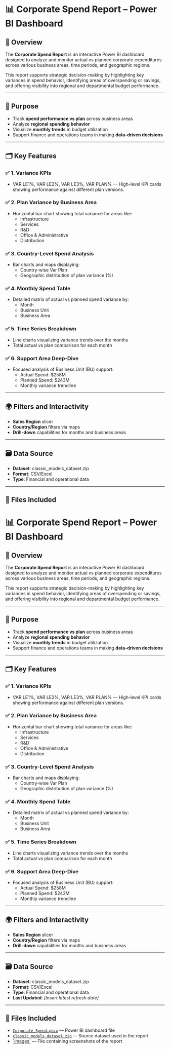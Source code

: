 # 📊 Corporate Spend Report – Power BI Dashboard

## 📌 Overview
The **Corporate Spend Report** is an interactive Power BI dashboard designed to analyze and monitor actual vs planned corporate expenditures across various business areas, time periods, and geographic regions.

This report supports strategic decision-making by highlighting key variances in spend behavior, identifying areas of overspending or savings, and offering visibility into regional and departmental budget performance.

---

## 🎯 Purpose
- Track **spend performance vs plan** across business areas
- Analyze **regional spending behavior**
- Visualize **monthly trends** in budget utilization
- Support finance and operations teams in making **data-driven decisions**

---

## 🗂️ Key Features

### ✅ 1. Variance KPIs
- VAR LE1%, VAR LE2%, VAR LE3%, VAR PLAN% — High-level KPI cards showing performance against different plan versions.

### ✅ 2. Plan Variance by Business Area
- Horizontal bar chart showing total variance for areas like:
  - Infrastructure
  - Services
  - R&D
  - Office & Administrative
  - Distribution

### ✅ 3. Country-Level Spend Analysis
- Bar charts and maps displaying:
  - Country-wise Var Plan
  - Geographic distribution of plan variance (%)

### ✅ 4. Monthly Spend Table
- Detailed matrix of actual vs planned spend variance by:
  - Month
  - Business Unit
  - Business Area

### ✅ 5. Time Series Breakdown
- Line charts visualizing variance trends over the months
- Total actual vs plan comparison for each month

### ✅ 6. Support Area Deep-Dive
- Focused analysis of Business Unit (BU) support:
  - Actual Spend: $258M
  - Planned Spend: $243M
  - Monthly variance trendline

---

## 🌍 Filters and Interactivity
- **Sales Region** slicer
- **Country/Region** filters via maps
- **Drill-down** capabilities for months and business areas

---

## 🗃️ Data Source
- **Dataset**: classic_models_dataset.zip
- **Format**: CSV/Excel
- **Type**: Financial and operational data


---

## 📁 Files Included 
# 📊 Corporate Spend Report – Power BI Dashboard

## 📌 Overview
The **Corporate Spend Report** is an interactive Power BI dashboard designed to analyze and monitor actual vs planned corporate expenditures across various business areas, time periods, and geographic regions.

This report supports strategic decision-making by highlighting key variances in spend behavior, identifying areas of overspending or savings, and offering visibility into regional and departmental budget performance.

---

## 🎯 Purpose
- Track **spend performance vs plan** across business areas
- Analyze **regional spending behavior**
- Visualize **monthly trends** in budget utilization
- Support finance and operations teams in making **data-driven decisions**

---

## 🗂️ Key Features

### ✅ 1. Variance KPIs
- VAR LE1%, VAR LE2%, VAR LE3%, VAR PLAN% — High-level KPI cards showing performance against different plan versions.

### ✅ 2. Plan Variance by Business Area
- Horizontal bar chart showing total variance for areas like:
  - Infrastructure
  - Services
  - R&D
  - Office & Administrative
  - Distribution

### ✅ 3. Country-Level Spend Analysis
- Bar charts and maps displaying:
  - Country-wise Var Plan
  - Geographic distribution of plan variance (%)

### ✅ 4. Monthly Spend Table
- Detailed matrix of actual vs planned spend variance by:
  - Month
  - Business Unit
  - Business Area

### ✅ 5. Time Series Breakdown
- Line charts visualizing variance trends over the months
- Total actual vs plan comparison for each month

### ✅ 6. Support Area Deep-Dive
- Focused analysis of Business Unit (BU) support:
  - Actual Spend: $258M
  - Planned Spend: $243M
  - Monthly variance trendline

---

## 🌍 Filters and Interactivity
- **Sales Region** slicer
- **Country/Region** filters via maps
- **Drill-down** capabilities for months and business areas

---

## 🗃️ Data Source
- **Dataset**: classic_models_dataset.zip
- **Format**: CSV/Excel
- **Type**: Financial and operational data
- **Last Updated**: _[Insert latest refresh date]_

---

## 📁 Files Included 
- [`Corporate Spend.pbix`](https://github.com/Fathima-Parli/corporate-spend-report/blob/main/Corporate%20Spend%20(1).pbix) — Power BI dashboard file
- [`classic_models_dataset.zip`](https://github.com/Fathima-Parli/corporate-spend-report/blob/main/classic_models_dataset.zip) — Source dataset used in the report
- [`images'](https://github.com/Fathima-Parli/corporate-spend-report/blob/main/Screenshot%202025-06-25%20115807.png,https://github.com/Fathima-Parli/corporate-spend-report/blob/main/Screenshot%202025-06-25%20115831.png,https://github.com/Fathima-Parli/corporate-spend-report/blob/main/Screenshot%202025-06-25%20115831.png) — File containing screenshots of the report
